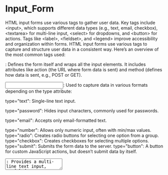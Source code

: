# Input_Form
HTML input forms use various tags to gather user data. Key tags include &lt;input>, which supports different data types (e.g., text, email, checkbox), &lt;textarea> for multi-line input, &lt;select> for dropdowns, and &lt;button> for actions. Tags like &lt;label>, &lt;fieldset>, and &lt;legend> improve accessibility and organization within forms.
HTML input forms use various tags to capture and structure user data in a consistent way. Here’s an overview of the most common tags used:

<form>: Defines the form itself and wraps all the input elements. It includes attributes like action (the URL where form data is sent) and method (defines how data is sent, e.g., POST or GET).

<input>: Used to capture data in various formats depending on the type attribute:

type="text": Single-line text input.

type="password": Hides input characters, commonly used for passwords.

type="email": Accepts only email-formatted text.

type="number": Allows only numeric input, often with min/max values.
type="radio": Creates radio buttons for selecting one option from a group.
type="checkbox": Creates checkboxes for selecting multiple options.
type="submit": Submits the form data to the server.
type="button": A button for custom JavaScript actions, but doesn’t submit data by itself.
<textarea>: Provides a multi-line text input, useful for comments or descriptions.

<select> and <option>: Creates a dropdown menu. The <select> tag wraps multiple <option> tags, each representing a choice.

<label>: Defines labels for input elements, improving accessibility and user experience. It’s associated with an input using the for attribute, matching the input’s id.

<fieldset> and <legend>: Groups related inputs together and adds a title to the group (the <legend>), which is useful for organizing complex forms.

<button>: Similar to <input type="button"> but more flexible, allowing for nested elements like icons or text. It can be used with type="submit", type="reset", or type="button" for different behaviors.

Each of these tags contributes to a functional and accessible form, helping gather and validate user information effectively.
